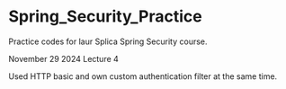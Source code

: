 # Spring_Security_Practice
Practice codes for laur Splica Spring Security course.


November 29 2024 
Lecture 4

Used HTTP basic and own custom authentication filter at the same time.

